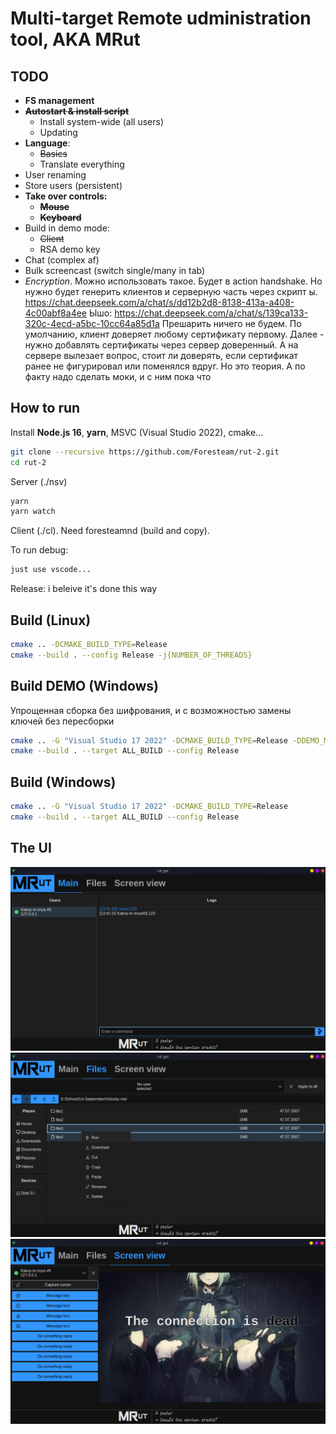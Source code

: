 # Multi-target Remote udministration tool, AKA MRut

## TODO
* **FS management**
* ~~**Autostart & install script**~~
  * Install system-wide (all users)
  * Updating
* **Language**:
  * ~~Basics~~
  * Translate everything
* User renaming
* Store users (persistent)
* **Take over controls:**
  * ~~**Mouse**~~
  * ~~**Keyboard**~~
* Build in demo mode:
  * ~~Client~~
  * RSA demo key
* Chat (complex af)
* Bulk screencast (switch single/many in tab)
* *Encryption*. Можно использовать такое. Будет в action handshake. Но нужно будет генерить клиентов и серверную часть через скрипт ы. https://chat.deepseek.com/a/chat/s/dd12b2d8-8138-413a-a408-4c00abf8a4ee Ышо: https://chat.deepseek.com/a/chat/s/139ca133-320c-4ecd-a5bc-10cc64a85d1a
Прешарить ничего не будем. По умолчанию, клиент доверяет любому сертификату первому. Далее - нужно добавлять сертификаты через сервер доверенный. А на сервере вылезает вопрос, стоит ли доверять, если сертификат ранее не фигурировал или поменялся вдруг. Но это теория. А по факту надо сделать моки, и с ним пока что

## How to run
Install **Node.js 16**, **yarn**, MSVC (Visual Studio 2022), cmake...
```sh
git clone --recursive https://github.com/Foresteam/rut-2.git
cd rut-2
```

Server (./nsv)
```sh
yarn
yarn watch
```

Client (./cl). Need foresteamnd (build and copy).

To run debug:
```sh
just use vscode...
```

Release: i beleive it's done this way
## Build (Linux)
```bash
cmake .. -DCMAKE_BUILD_TYPE=Release
cmake --build . --config Release -j{NUMBER_OF_THREADS}
```
## Build DEMO (Windows)
Упрощенная сборка без шифрования, и с возможностью замены ключей без пересборки
```bash
cmake .. -G "Visual Studio 17 2022" -DCMAKE_BUILD_TYPE=Release -DDEMO_MODE=true
cmake --build . --target ALL_BUILD --config Release
```
## Build (Windows)
```bash
cmake .. -G "Visual Studio 17 2022" -DCMAKE_BUILD_TYPE=Release
cmake --build . --target ALL_BUILD --config Release
```

## The UI
![1](screenshots/1.png)
![2](screenshots/2.png)
![3](screenshots/3.png)